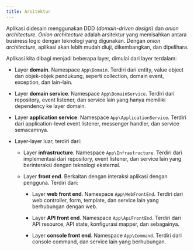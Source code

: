 ```yaml
---
title: Arsitektur
---
```


Aplikasi didesain menggunakan DDD (_domain-driven design_) dan _onion
architecture_. _Onion architecture_ adalah arsitektur yang memisahkan antara
business logic dengan teknologi yang digunakan. Dengan _onion architecture_,
aplikasi akan lebih mudah diuji, dikembangkan, dan dipelihara.

Aplikasi kita dibagi menjadi beberapa layer, dimulai dari layer terdalam:

* Layer **domain**. Namespace `App\Domain`. Terdiri dari entity, value object
  dan objek-objek pendukung, seperti collection, domain event, exception, dan
  lain-lain.

* Layer **domain service**. Namespace `App\DomainService`. Terdiri dari
  repository, event listener, dan service lain yang hanya memiliki dependency ke
  layer domain.

* Layer **application service**. Namespace `App\ApplicationService`. Terdiri
  dari application-level event listener, messenger handler, dan service
  semacamnya.

* Layer-layer luar, terdiri dari:
  
  * Layer **infrastructure**. Namespace `App\Infrastructure`. Terdiri dari
    implementasi dari repository, event listener, dan service lain yang
    berinteraksi dengan teknologi eksternal.

  * Layer **front end**. Berkaitan dengan interaksi aplikasi dengan pengguna.
    Terdiri dari:

    * Layer **web front end**. Namespace `App\WebFrontEnd`. Terdiri dari
      web controller, form, template, dan service lain yang berhubungan dengan
      web.
    
    * Layer **API front end**. Namespace `App\ApiFrontEnd`. Terdiri dari
      API resource, API state, konfigurasi mapper, dan sebagainya.
    
    * Layer **console front end**. Namespace `App\Command`. Terdiri dari
      console command, dan service lain yang berhubungan.
  